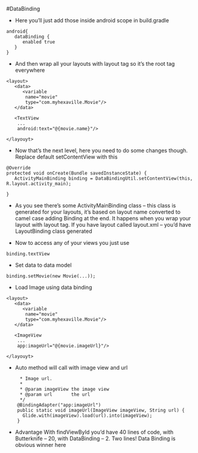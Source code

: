 #DataBinding

- Here you’ll just add those inside android scope in build.gradle


```
android{
   dataBinding {
      enabled true
   }
}
```
- And then wrap all your layouts with layout tag so it’s the root tag everywhere
```
<layout>
   <data>
      <variable
       name="movie"
       type="com.myhexaville.Movie"/>
   </data>

   <TextView
    ...
    android:text="@{movie.name}"/>

</layouyt>
```

- Now that’s the next level, here you need to do some changes though. Replace default setContentView with this
```
@Override
protected void onCreate(Bundle savedInstanceState) {
   ActivityMainBinding binding = DataBindingUtil.setContentView(this, R.layout.activity_main);

}
```
- As you see there’s some ActivityMainBinding class – this class is generated for your layouts, it’s based on layout name converted to camel case adding Binding at the end. It happens when you wrap your layout with layout tag. If you have layout called layout.xml – you’d have LayoutBinding class generated

- Now to access any of your views you just use

```
binding.textView
```

- Set data to data model
```
binding.setMovie(new Movie(...));
```

- Load Image using data binding
```
<layout>
   <data>
      <variable
       name="movie"
       type="com.myhexaville.Movie"/>
   </data>

   <ImageView
    ...
    app:imageUrl="@{movie.imageUrl}"/>

</layouyt>
```
- Auto method will call with image view and url

```
     * Image url.
     *
     * @param imageView the image view
     * @param url       the url
     */
    @BindingAdapter("app:imageUrl")
    public static void imageUrl(ImageView imageView, String url) {
      Glide.with(imageView).load(url).into(imageView);
    }
```

- Advantage
With findViewById you’d have 40 lines of code, with Butterknife – 20, with DataBinding – 2. Two lines! Data Binding is obvious winner here

